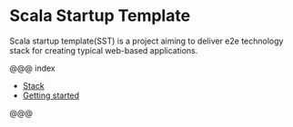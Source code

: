 Scala Startup Template
=======

Scala startup template(SST) is  a project aiming to deliver e2e technology stack for creating typical web-based applications. 

@@@ index

* [Stack](stack.md)
* [Getting started](getting-started.md)

@@@


